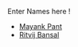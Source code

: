 Enter Names here !
- [Mayank Pant](https://github.com/obiwan04kanobi)
- [Ritvij Bansal](https://github.com/Ritvij1974)